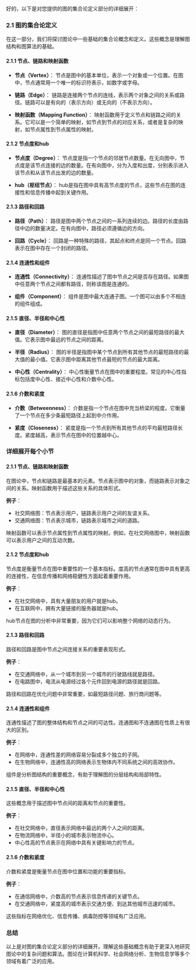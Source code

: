 好的，以下是对您提供的图的集合论定义部分的详细展开：

### 2.1 图的集合论定义

在这一部分，我们将探讨图论中一些基础的集合论概念和定义。这些概念是理解图结构和图算法的基础。

#### 2.1.1 节点、链路和映射函数

- **节点（Vertex）**：
  节点是图中的基本单位，表示一个对象或一个位置。在图中，节点通常用一个唯一的标识符表示，如数字或字母。
  
- **链路（Edge）**：
  链路是连接两个节点的连线，表示两个对象之间的关系或路径。链路可以是有向的（表示方向）或无向的（不表示方向）。
  
- **映射函数（Mapping Function）**：
  映射函数用于定义节点和链路之间的关系。它可以是一个简单的映射，如节点到节点的对应关系，或者是复杂的映射，如节点属性到节点属性的映射。

#### 2.1.2 节点度和hub

- **节点度（Degree）**：
  节点度是指一个节点的邻居节点数量。在无向图中，节点度是该节点连接的边的数量。在有向图中，分为入度和出度，分别表示进入该节点和从该节点出发的边的数量。
  
- **hub（枢纽节点）**：
  hub是指在图中具有高节点度的节点，这些节点在图的连接性和信息传播中起到关键作用。

#### 2.1.3 路径和回路

- **路径（Path）**：
  路径是图中两个节点之间的一系列连续的边。路径的长度由路径中边的数量决定。在有向图中，路径必须遵循边的方向。
  
- **回路（Cycle）**：
  回路是一种特殊的路径，其起点和终点是同一个节点。回路表示在图中存在一个封闭的路径。

#### 2.1.4 连通性和组件

- **连通性（Connectivity）**：
  连通性描述了图中节点之间是否存在路径。如果图中任意两个节点之间都有路径，则称该图是连通的。
  
- **组件（Component）**：
  组件是图中最大连通子图。一个图可以由多个不相连的组件组成。

#### 2.1.5 直径、半径和中心性

- **直径（Diameter）**：
  图的直径是指图中任意两个节点之间的最短路径的最大值。它表示图中最远的节点之间的距离。
  
- **半径（Radius）**：
  图的半径是指图中某个节点到所有其他节点的最短路径的最大值的最小值。它表示图中距离其他节点最短的节点的最大距离。
  
- **中心性（Centrality）**：
  中心性衡量节点在图中的重要程度。常见的中心性指标包括度中心性、接近中心性和介数中心性。

#### 2.1.6 介数和紧度

- **介数（Betweenness）**：
  介数是指一个节点在图中充当桥梁的程度。它衡量了一个节点在多少条最短路径上起到中介作用。
  
- **紧度（Closeness）**：
  紧度是指一个节点到所有其他节点的平均最短路径长度。紧度越高，表示节点在图中的位置越中心。

### 详细展开每个小节

#### 2.1.1 节点、链路和映射函数

在图论中，节点和链路是最基本的元素。节点表示图中的对象，而链路表示对象之间的关系。映射函数用于描述这些关系的具体形式。

**例子**：
- 社交网络图：节点表示用户，链路表示用户之间的友谊关系。
- 交通网络图：节点表示城市，链路表示城市之间的道路。

映射函数可以表示节点属性到节点属性的映射。例如，在社交网络图中，映射函数可以表示用户之间的互动次数。

#### 2.1.2 节点度和hub

节点度是衡量节点在图中重要性的一个基本指标。度高的节点通常在图中具有更高的连接性，在信息传播和网络稳健性方面起着重要作用。

**例子**：
- 在社交网络中，具有大量朋友的用户就是hub。
- 在互联网中，拥有大量链接的服务器就是hub。

hub节点在图的分析中非常重要，因为它们可以影响整个网络的动态行为。

#### 2.1.3 路径和回路

路径和回路是图中节点之间连接关系的重要表现形式。

**例子**：
- 在交通网络中，从一个城市到另一个城市的行驶路线就是路径。
- 在电路图中，电流从电源经过各个元件回到电源的路径就是回路。

路径和回路在优化问题中非常重要，如最短路径问题、旅行商问题等。

#### 2.1.4 连通性和组件

连通性描述了图的整体结构和节点之间的可达性。连通图和不连通图在性质上有很大的区别。

**例子**：
- 在网络中，连通性差的网络容易分裂成多个独立的子网。
- 在生物网络中，连通性高的网络表示生物体内不同系统之间的高效协作。

组件是分析图结构的重要概念，有助于理解图的分层结构和局部特性。

#### 2.1.5 直径、半径和中心性

这些概念用于描述图中节点间的距离和节点的重要性。

**例子**：
- 在社交网络中，直径表示网络中最远的两个人之间的距离。
- 在物流网络中，半径小的城市表示物流中心。
- 中心性高的节点表示在网络中具有关键影响力的节点。

#### 2.1.6 介数和紧度

介数和紧度是衡量节点在图中位置和功能的重要指标。

**例子**：
- 在通信网络中，介数高的节点表示信息传递的关键节点。
- 在交通网络中，紧度高的城市表示交通方便、到达其他城市迅速的城市。

这些指标在网络优化、信息传播、病毒防控等领域有广泛应用。

### 总结

以上是对图的集合论定义部分的详细展开。理解这些基础概念有助于更深入地研究图论中的复杂问题和算法。图论在计算机科学、社会网络分析、生物信息学等多个领域有着广泛的应用。